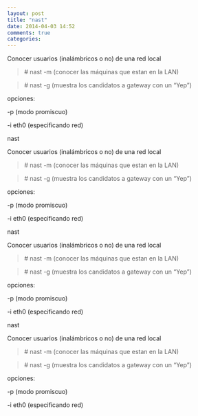 ```yaml
---
layout: post
title: "nast"
date: 2014-04-03 14:52
comments: true
categories: 
---
```

Conocer usuarios (inalámbricos o no) de una red local

>\# nast -m  (conocer las máquinas que estan en la LAN)

>\# nast -g   (muestra los candidatos a gateway con un “Yep”)

opciones:

-p   (modo promiscuo)

-i  eth0 (especificando red)  

nast

Conocer usuarios (inalámbricos o no) de una red local

>\# nast -m  (conocer las máquinas que estan en la LAN)

>\# nast -g   (muestra los candidatos a gateway con un “Yep”)

opciones:

-p   (modo promiscuo)

-i  eth0 (especificando red)  

nast

Conocer usuarios (inalámbricos o no) de una red local

>\# nast -m  (conocer las máquinas que estan en la LAN)

>\# nast -g   (muestra los candidatos a gateway con un “Yep”)

opciones:

-p   (modo promiscuo)

-i  eth0 (especificando red)  

nast

Conocer usuarios (inalámbricos o no) de una red local

>\# nast -m  (conocer las máquinas que estan en la LAN)

>\# nast -g   (muestra los candidatos a gateway con un “Yep”)

opciones:

-p   (modo promiscuo)

-i  eth0 (especificando red)  


